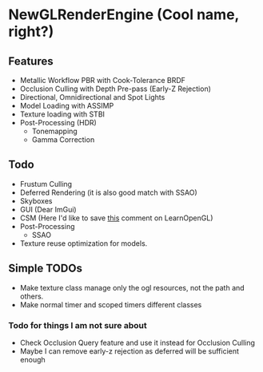 <!--- https://github.com/adam-p/markdown-here/wiki/Markdown-Cheatsheet#headers -->
# NewGLRenderEngine (Cool name, right?)

## Features
* Metallic Workflow PBR with Cook-Tolerance BRDF
* Occlusion Culling with Depth Pre-pass (Early-Z Rejection)
* Directional, Omnidirectional and Spot Lights
* Model Loading with ASSIMP
* Texture loading with STBI
* Post-Processing (HDR)
	* Tonemapping
	* Gamma Correction

## Todo
* Frustum Culling
* Deferred Rendering (it is also good match with SSAO)
* Skyboxes
* GUI (Dear ImGui)
* CSM (Here I'd like to save [this](https://disqus.com/by/disqus_XCUOEk9iLH/?) comment on LearnOpenGL)
* Post-Processing
	* SSAO
* Texture reuse optimization for models.

## Simple TODOs
* Make texture class manage only the ogl resources, not the path and others.
* Make normal timer and scoped timers different classes
	
### Todo for things I am not sure about
* Check Occlusion Query feature and use it instead for Occlusion Culling
* Maybe I can remove early-z rejection as deferred will be sufficient enough

<!---
## Passes (I have to minimize them, and there will be a lot more)
* Depth Pre-pass
* PBR Pass
* Gradient Skybox Pass (It is ugly but better than nothing)
* Post-Processing pass (all previous passes were rendered on an HDR framebuffer)
-->